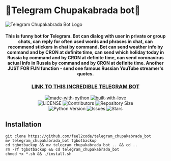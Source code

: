 <h1>🙈Telegram Chupakabrada bot🙈</h1>

![Telegram Chupakabrada Bot Logo](https://repository-images.githubusercontent.com/414962202/bebbff7c-5228-4cd9-9a98-c59278ee3cd1)

<h4 align="center"> 
    This is funny bot for Telegram.
    Bot can dialog with user in private or group chats, can reply for  often used words and phrases in chat,
    can recommend stickers in chat by command.
    Bot can send weather info by command and by CRON at definite time,
    can send which holiday today in Russia by command and by CRON at definite time,
    can send coronavirus actual info in Russia by command and by CRON at definite time.
    Another JUST FOR FUN function - send one famous Russian YouTube streamer's quotes.
</h4>
<h3 align="center"><a href="https://t.me/chupakabrada_bot">LINK TO THIS INCREDIBLE TELEGRAM BOT</a></h3>

<p align="center">
    <a href="https://python.org">
        <img src="http://forthebadge.com/images/badges/made-with-python.svg" alt="made-with-python">
    </a>
    <a href="https://GitHub.com/feel2code">
        <img src="http://ForTheBadge.com/images/badges/built-with-love.svg" alt="built-with-love">
    </a> <br>
    <img src="https://img.shields.io/github/license/feel2code/telegram_chupakabrada_bot?style=for-the-badge&logo=appveyor" alt="LICENSE">
    <img src="https://img.shields.io/github/contributors/feel2code/telegram_chupakabrada_bot?style=for-the-badge&logo=appveyor" alt="Contributors">
    <img src="https://img.shields.io/github/repo-size/feel2code/telegram_chupakabrada_bot?style=for-the-badge&logo=appveyor" alt="Repository Size"> <br>
    <img src="https://img.shields.io/badge/python-3.9-green?style=for-the-badge&logo=appveyor" alt="Python Version">
    <img src="https://img.shields.io/github/issues/feel2code/telegram_chupakabrada_bot?style=for-the-badge&logo=appveyor" alt="Issues">
    <img src="https://img.shields.io/github/stars/feel2code/telegram_chupakabrada_bot?style=for-the-badge&logo=appveyor" alt="Stars">
</p>

## Installation
```
git clone https://github.com/feel2code/telegram_chupakabrada_bot
mv telegram_chupakabrada_bot tgbotbackup
cd tgbotbackup && mv telegram_chupakabrada_bot .. && cd ..
rm -rf tgbotbackup && cd telegram_chupakabrada_bot
chmod +x *.sh && ./install.sh
```
